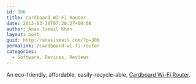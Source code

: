 ```yaml
---
id: 386
title: Cardboard Wi-Fi Router
date: 2013-03-30T07:20:27+00:00
author: Anas Ismail Khan
layout: post
guid: http://anasismail.com/?p=386
permalink: /cardboard-wi-fi-router
categories:
  - Software, Devices, Reviews
---
```

An eco-friendly, affordable, easily-recycle-able, [Cardboard Wi-Fi Router](http://sustainabilityworkshop.autodesk.com/project-gallery/cardboard-wi-fi-router).